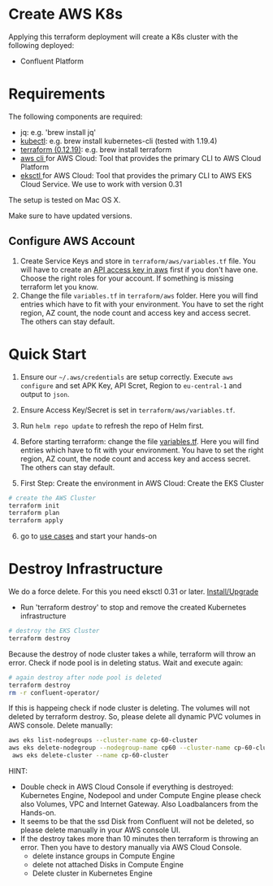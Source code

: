 # Create AWS K8s 

Applying this terraform deployment will create a K8s cluster with the following deployed:
* Confluent Platform

# Requirements
The following components are required:

* jq: e.g. 'brew install jq'
* [kubectl](https://kubernetes.io/docs/tasks/tools/install-kubectl/): e.g. brew install kubernetes-cli (tested with 1.19.4)
* [terraform (0.12.19)](https://www.terraform.io/downloads.html): e.g. brew install terraform
* [aws cli ](https://docs.aws.amazon.com/cli/latest/userguide/cli-chap-install.html) for AWS Cloud: Tool that provides the primary CLI to AWS Cloud Platform
* [eksctl ](https://docs.aws.amazon.com/eks/latest/userguide/getting-started-eksctl.html) for AWS Cloud: Tool that provides the primary CLI to AWS EKS Cloud Service. We use to work with version 0.31

The setup is tested on Mac OS X.

Make sure to have updated versions.

## Configure AWS Account 

1) Create Service Keys and store in `terraform/aws/variables.tf` file. You will have to create an [API access key in aws](https://aws.amazon.com/premiumsupport/knowledge-center/create-access-key/) first if you don't have one. Choose the right roles for your account. If something is missing terraform let you know. 
2) Change the file `variables.tf` in `terraform/aws` folder. Here you will find entries which have to fit with your environment. You have to set the right region, AZ count, the node count and access key and access secret. The others can stay default.

# Quick Start

1. Ensure our `~/.aws/credentials` are setup correctly. Execute `aws configure` and set APK Key, API Scret, Region to `eu-central-1` and output to `json`. 

2. Ensure Access Key/Secret is set in `terraform/aws/variables.tf`. 

3. Run `helm repo update` to refresh the repo of Helm first.

4. Before starting terraform: change the file [variables.tf](variables.tf). Here you will find entries which have to fit with your environment. You have to set the right region, AZ count, the node count and access key and access secret. The others can stay default.

5. First Step: Create the environment in AWS Cloud: Create the EKS Cluster 
```bash
# create the AWS Cluster
terraform init
terraform plan
terraform apply
```
6. go to [use cases](https://github.com/ora0600/confluent-operator2GKE#following-use-cases-can-be-executed) and start your hands-on

# Destroy Infrastructure

We do a force delete. For this you need eksctl 0.31 or later. [Install/Upgrade](https://docs.aws.amazon.com/eks/latest/userguide/eksctl.html#installing-eksctl)

* Run 'terraform destroy' to stop and remove the created Kubernetes infrastructure
```bash
# destroy the EKS Cluster
terraform destroy
```
Because the destroy of node cluster takes a while, terraform will throw an error. Check if node pool is in deleting status. Wait and execute again:
```bash
# again destroy after node pool is deleted
terraform destroy
rm -r confluent-operator/
```

If this is happeing check if node cluster is deleting.
The volumes will not deleted by terraform destroy. So, please delete all dynamic PVC volumes in AWS console.
Delete manually:
```bash
aws eks list-nodegroups --cluster-name cp-60-cluster
aws eks delete-nodegroup --nodegroup-name cp60 --cluster-name cp-60-cluster
 aws eks delete-cluster --name cp-60-cluster
```

HINT:
* Double check in AWS Cloud Console if everything is destroyed: 
  Kubernetes Engine, Nodepool and under Compute Engine please check also Volumes, VPC and Internet Gateway. Also Loadbalancers from the Hands-on.
* It seems to be that the ssd Disk from Confluent will not be deleted, so please delete manually in your AWS console UI.
* If the destroy takes more than 10 minutes then terraform is throwing an error. 
  Then you have to destory manually via AWS Cloud Console.
  * delete instance groups in Compute Engine
  * delete not attached Disks in Compute Engine
  * Delete cluster in Kubernetes Engine
